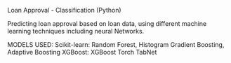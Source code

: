 Loan Approval - Classification (Python)

Predicting loan approval based on loan data, using different machine learning techniques including neural Networks.

MODELS USED:
Scikit-learn: Random Forest, Histogram Gradient Boosting, Adaptive Boosting
XGBoost: XGBoost
Torch 
TabNet
